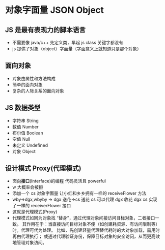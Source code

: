 # 对象字面量 JSON Object

## JS 是最有表现力的脚本语言

- 不需要像 java/c++ 先定义类，早起 js class 关键字都没有
- js 提供了对象（object）字面量（字面意义上就知道只是那个对象）

## 面向对象

- 对象由属性和方法构成
- 简单的面向对象
- 复杂的人际关系的面向对象

## JS 数据类型

- 字符串 String
- 数值 Number
- 布尔值 Boolean
- 空值 Null
- 未定义 Undefined
- 对象 Object

## 设计模式 Proxy(代理模式)

- 面向**接口**(Interface)的编程 代码灵活且 powerful
- w 大概率会被拒
- 添加一个 cs 对象字面量 让小红和乡乡拥有一样的 receiveFlower 方法
- wby->dgx,wbyby -> dgx 送花->cs 送花
  cs 可以代理 dgx 收花
  dgx cs 实现了一样的 receiverFlower 接口
- 这就是代理模式(Proxy)
- 代理模式如同为对象找 “替身”，通过代理对象间接访问目标对象，二者接口一致。
  其作用在于：当直接访问目标对象不便（如创建耗资源、有访问限制等）时，代理可代为处理。
  比如，先创建轻量代理替代耗时的大对象加载，需用时再由代理执行；
  或通过代理验证身份，保障目标对象的安全访问，从而更高效地管理对象访问。
